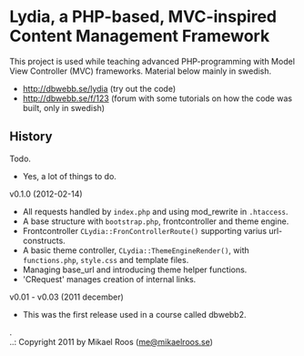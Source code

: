 Lydia, a PHP-based, MVC-inspired Content Management Framework
=============================================================

This project is used while teaching advanced PHP-programming with Model View Controller (MVC)
frameworks. Material below mainly in swedish.

* http://dbwebb.se/lydia (try out the code)
* http://dbwebb.se/f/123 (forum with some tutorials on how the code was built, only in swedish)


History
-------

Todo.

* Yes, a lot of things to do.


v0.1.0 (2012-02-14) 

* All requests handled by `index.php` and using mod_rewrite in `.htaccess`. 
* A base structure with `bootstrap.php`, frontcontroller and theme engine.
* Frontcontroller `CLydia::FronControllerRoute()` supporting varius url-constructs.
* A basic theme controller, `CLydia::ThemeEngineRender()`, with `functions.php`, `style.css` and template files.
* Managing base_url and introducing theme helper functions.
* 'CRequest' manages creation of internal links.

v0.01 - v0.03 (2011 december)
* This was the first release used in a course called dbwebb2.

 .   
..:  Copyright 2011 by Mikael Roos (me@mikaelroos.se)
